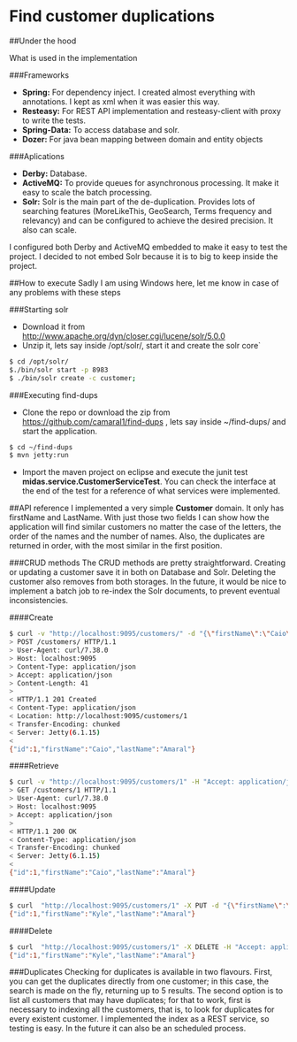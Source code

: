 # Find customer duplications

##Under the hood

What is used in the implementation

###Frameworks
- **Spring:** For dependency inject. I created almost everything with annotations. I kept as xml when it was easier this way.
- **Resteasy:** For REST API implementation and resteasy-client with proxy to write the tests.
- **Spring-Data:** To access database and solr.
- **Dozer:** For java bean mapping between domain and entity objects

###Aplications
- **Derby:** Database.
- **ActiveMQ:** To provide queues for asynchronous processing. It make it easy to scale the batch processing.
- **Solr:** Solr is the main part of the de-duplication. Provides lots of searching features (MoreLikeThis, GeoSearch, Terms frequency and relevancy) and can be configured to achieve the desired precision. It also can scale.

I configured both Derby and ActiveMQ embedded to make it easy to test the project. I decided to not embed Solr because it is to big to keep inside the project.


##How to execute
Sadly I am using Windows here, let me know in case of any problems with these steps

###Starting solr
- Download it from http://www.apache.org/dyn/closer.cgi/lucene/solr/5.0.0
- Unzip it, lets say inside /opt/solr/, start it and create the solr core`
```bash
$ cd /opt/solr/
$./bin/solr start -p 8983
$ ./bin/solr create -c customer;
```
 
###Executing find-dups
- Clone the repo or download the zip from https://github.com/camaral1/find-dups , lets say inside ~/find-dups/ and start the application.
```bash
$ cd ~/find-dups
$ mvn jetty:run
```
- Import the maven project on eclipse and execute the junit test **midas.service.CustomerServiceTest**. You can check the interface at the end of the test for a reference of what services were implemented.

##API reference
I implemented a very simple **Customer** domain. It only has firstName and LastName. With just those two fields I can show how the application will find similar customers no matter the case of the letters, the order of the names and the number of names. Also, the duplicates are returned in order, with the most similar in the first position.

###CRUD methods
The CRUD methods are pretty straightforward. Creating or updating a customer save it in both on Database and Solr. Deleting the customer also removes from both storages. In the future, it would be nice to implement a batch job to re-index the Solr documents, to prevent eventual inconsistencies.

####Create
```bash
$ curl -v "http://localhost:9095/customers/" -d "{\"firstName\":\"Caio\", \"lastName\":\"Amaral\"}" -H "Content-Type: application/json" -H "Accept: application/json"
> POST /customers/ HTTP/1.1
> User-Agent: curl/7.38.0
> Host: localhost:9095
> Content-Type: application/json
> Accept: application/json
> Content-Length: 41
>
< HTTP/1.1 201 Created
< Content-Type: application/json
< Location: http://localhost:9095/customers/1
< Transfer-Encoding: chunked
< Server: Jetty(6.1.15)
<
{"id":1,"firstName":"Caio","lastName":"Amaral"}

```

####Retrieve
```bash
$ curl -v "http://localhost:9095/customers/1" -H "Accept: application/json"
> GET /customers/1 HTTP/1.1
> User-Agent: curl/7.38.0
> Host: localhost:9095
> Accept: application/json
>
< HTTP/1.1 200 OK
< Content-Type: application/json
< Transfer-Encoding: chunked
< Server: Jetty(6.1.15)
<
{"id":1,"firstName":"Caio","lastName":"Amaral"}
```

####Update
```bash
$ curl  "http://localhost:9095/customers/1" -X PUT -d "{\"firstName\":\"Kyle\", \"lastName\":\"Amaral\"}" -H "Content-Type: application/json" -H "Accept: application/json"
{"id":1,"firstName":"Kyle","lastName":"Amaral"}
```

####Delete
```bash
$ curl  "http://localhost:9095/customers/1" -X DELETE -H "Accept: application/json"
{"id":1,"firstName":"Kyle","lastName":"Amaral"}
```

###Duplicates
Checking for duplicates is available in two flavours. First, you can get the duplicates directly from one customer; in this case, the search is made on the fly, returning up to 5 results. The second option is to list all customers that may have duplicates; for that to work, first is necessary to indexing all the customers, that is, to look for duplicates for every existent customer. I implemented the index as a REST service, so testing is easy. In the future it can also be an scheduled process.
